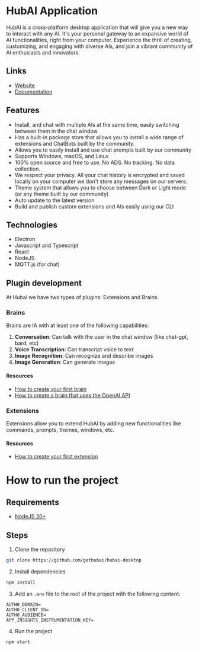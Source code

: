 # HubAI Application

HubAI is a cross-platform desktop application that will give you a new way to interact with any AI. It's your personal gateway to an expansive world of AI functionalities, right from your computer. Experience the thrill of creating, customizing, and engaging with diverse AIs, and join a vibrant community of AI enthusiasts and innovators.

## Links
- [Website](https://hubai.app)
- [Documentation](https://hubai.app/docs/intro)

## Features
- Install, and chat with multiple AIs at the same time, easily switching between them in the chat window
- Has a built-in package store that allows you to install a wide range of extensions and ChatBots built by the community.
- Allows you to easily install and use chat prompts built by our community
- Supports Windows, macOS, and Linux
- 100% open source and free to use. No ADS. No tracking. No data collection.
- We respect your privacy. All your chat history is encrypted and saved locally on your computer we don't store any messages on our servers.
- Theme system that allows you to choose between Dark or Light mode (or any theme built by our community)
- Auto update to the latest version
- Build and publish custom extensions and AIs easily using our CLI

## Technologies
- Electron
- Javascript and Typescript
- React
- NodeJS
- MQTT.js (for chat)


## Plugin development
At Hubai we have two types of plugins: Extensions and Brains.

### Brains
Brains are IA with at least one of the following capabilities: 
1. **Conversation**: Can talk with the user in the chat window (like chat-gpt, bard, etc)
2. **Voice Transcription**: Can transcript voice to text
3. **Image Recognition**: Can recognize and describe images
4. **Image Generation**: Can generate images 


#### Resources
- [How to create your first brain](https://www.hubai.app/docs/brains/getting-started)
- [How to create a brain that uses the OpenAI API](https://www.hubai.app/docs/brains/tutorials/how-to-create-a-brain-with-openai)

### Extensions
Extensions allow you to extend HubAI by adding new functionalities like commands, prompts, themes, windows, etc.

#### Resources
- [How to create your first extension](https://www.hubai.app/docs/extensions/getting-started)

# How to run the project

## Requirements
- [NodeJS 20+](https://nodejs.org/en/download)

## Steps
1. Clone the repository
```bash
git clone https://github.com/gethubai/hubai-desktop
```

2. Install dependencies
```bash
npm install
```

3. Add an `.env` file to the root of the project with the following content:
```env
AUTH0_DOMAIN=
AUTH0_CLIENT_ID=
AUTH0_AUDIENCE=
APP_INSIGHTS_INSTRUMENTATION_KEY=
```

4. Run the project
```bash
npm start
```
